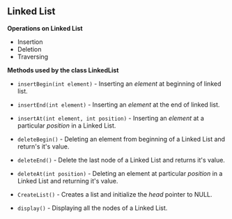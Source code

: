 ## Linked List

**Operations on Linked List**
  - Insertion
  - Deletion
  - Traversing
  
**Methods used by the class LinkedList**
  - ```insertBegin(int element)``` - Inserting an *element* at beginning of linked list.
  - ```insertEnd(int element)``` - Inserting an *element* at the end of linked list.
  - ```insertAt(int element, int position)``` - Inserting an *element* at a particular *position* in a Linked List.
  
  - ```deleteBegin()``` - Deleting an element from beginning of a Linked List and return's it's value.
  - ```deleteEnd()``` - Delete the last node of a Linked List and returns it's value.
  - ```deleteAt(int position)``` - Deleting an element at particular *position* in a Linked List and returning it's value.
  
  - ```CreateList()``` - Creates a list and initialize the *head* pointer to NULL.
  
  - ```display()``` - Displaying all the nodes of a Linked List.
